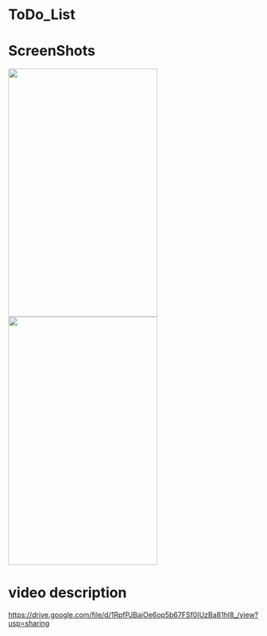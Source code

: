 # ToDo_List

# ScreenShots

<Img src="https://user-images.githubusercontent.com/82304131/175103170-8fa4dc17-1991-48f8-a8bd-4e57c3f5e0ce.jpeg" width="300" height="500">

<img src="https://user-images.githubusercontent.com/82304131/175103359-3136b5e9-f098-46e1-9e77-a61e62f90c01.jpeg" width="300" height="500" align="top">

# video description
https://drive.google.com/file/d/1RpfPJBaiOe6op5b67FSf0IUzBa81hl8_/view?usp=sharing
